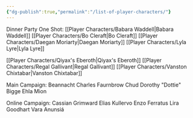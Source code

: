 ```yaml
---
{"dg-publish":true,"permalink":"/list-of-player-characters/"}
---
```



Dinner Party One Shot:
[[Player Characters/Babara Waddell\|Babara Waddell]]
[[Player Characters/Bo Cleraft\|Bo Cleraft]]
[[Player Characters/Daegan Moriarty\|Daegan Moriarty]]
[[Player Characters/Lyla Lyre\|Lyla Lyre]]

[[Player Characters/Qiyax's Eberoth\|Qiyax's Eberoth]]
[[Player Characters/Regal Gallivant\|Regal Gallivant]]
[[Player Characters/Vanston Chixtabar\|Vanston Chixtabar]]

Main Campaign:
Beannacht
Charles Faurnbrow
Chud
Dorothy "Dottie" Bigge
Ehla
Mion

Online Campaign:
Cassian Grimward
Elias Kullervo
Enzo Ferratus
Lira Goodhart
Vara Anunsiá